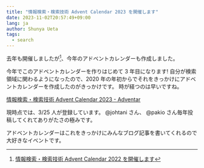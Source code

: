 ```yaml
---
title: "情報検索・検索技術 Advent Calendar 2023 を開催します"
date: 2023-11-02T20:57:49+09:00
lang: ja
author: Shunya Ueta
tags:
  - search
---
```


去年も開催しましたが[^advent2022]、今年のアドベントカレンダーも作成しました。

今年でこのアドベントカレンダーを作りはじめて 3 年目になります!
自分が検索領域に関わるようになったので、2020 年の年初からでそれをきっかけにアドベントカレンダーを作成したのがきっかけです。
時が経つのは早いですね。

[情報検索・検索技術 Advent Calendar 2023 \- Adventar](https://adventar.org/calendars/8678)

現時点では、3/25 人が登録しています。
@johtani さん、 @pakio さん毎年投稿してくれてありがたさの極みです。

アドベントカレンダーはこれをきっかけにみんなブログ記事を書いてくれるので大好きなイベントです。

[^advent2022]: [情報検索・検索技術 Advent Calendar 2022 を開催します](/posts/2022-11-05-1147/)
